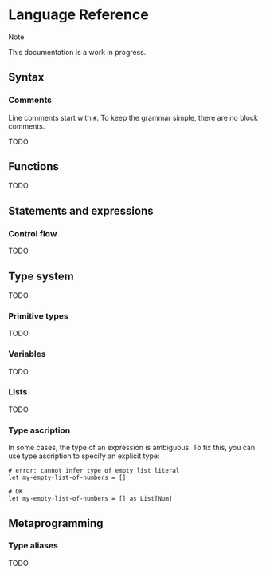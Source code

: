 # Language Reference

> [!NOTE]
> This documentation is a work in progress.

## Syntax

### Comments

Line comments start with `#`.
To keep the grammar simple, there are no block comments.

TODO

## Functions

TODO

## Statements and expressions

### Control flow

TODO

## Type system

TODO

### Primitive types

TODO

### Variables

TODO

### Lists

TODO

### Type ascription

In some cases, the type of an expression is ambiguous.
To fix this, you can use type ascription to specify an explicit type:

```sc2
# error: cannot infer type of empty list literal
let my-empty-list-of-numbers = []

# OK
let my-empty-list-of-numbers = [] as List[Num]
```

## Metaprogramming

### Type aliases

TODO

